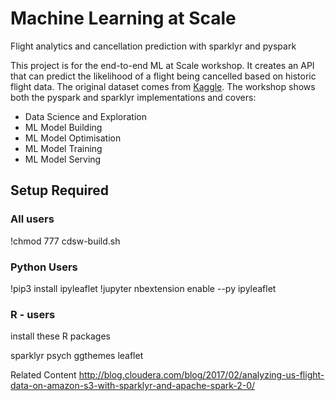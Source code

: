 # Machine Learning at Scale
Flight analytics and cancellation prediction with sparklyr and pyspark

This project is for the end-to-end ML at Scale workshop. It creates an API that can predict the likelihood of a flight being cancelled based on historic flight data. The original dataset comes from [Kaggle](https://www.kaggle.com/yuanyuwendymu/airline-delay-and-cancellation-data-2009-2018). The workshop shows both the pyspark and sparklyr implementations and covers:

+ Data Science and Exploration
+ ML Model Building
+ ML Model Optimisation
+ ML Model Training
+ ML Model Serving


## Setup Required

### All users

!chmod 777 cdsw-build.sh


### Python Users

!pip3 install ipyleaflet
!jupyter nbextension enable --py ipyleaflet


### R - users
install these R packages

sparklyr
psych
ggthemes
leaflet



Related Content
http://blog.cloudera.com/blog/2017/02/analyzing-us-flight-data-on-amazon-s3-with-sparklyr-and-apache-spark-2-0/
